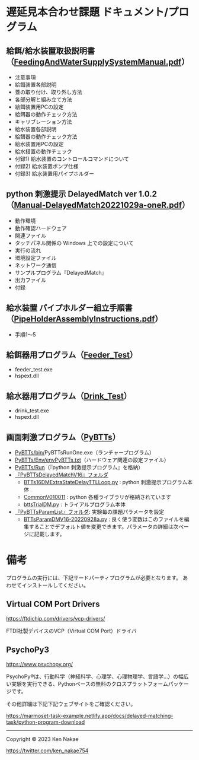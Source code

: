 # 遅延見本合わせ課題 ドキュメント/プログラム

## 給餌/給水装置取扱説明書（[FeedingAndWaterSupplySystemManual.pdf](/delayed-matching-task/FeedingAndWaterSupplySystemManual.pdf)）
- 注意事項
- 給餌装置各部説明
- 蓋の取り付け、取り外し方法
- 各部分解と組み立て方法
- 給餌装置用PCの設定
- 給餌器の動作チェック方法
- キャリブレーション方法
- 給水装置各部説明
- 給餌器の動作チェック方法
- 給水装置用PCの設定
- 給水措置の動作チェック
- 付録1) 給水装置のコントロールコマンドについて
- 付録2) 給水装置ポンプ仕様
- 付録3) 給水装置用パイプホルダー



## python 刺激提示 DelayedMatch ver 1.0.2（[Manual-DelayedMatch20221029a-oneR.pdf](/delayed-matching-task/Manual-DelayedMatch20221029a-oneR.pdf)）
- 動作環境
- 動作確認ハードウェア
- 関連ファイル
- タッチパネル関係の Windows 上での設定について
- 実行の流れ
- 環境設定ファイル
- ネットワーク通信
- サンプルプログラム『DelayedMatch』
- 出力ファイル
- 付録

## 給水装置 パイプホルダー組立手順書（[PipeHolderAssemblyInstructions.pdf](/delayed-matching-task/PipeHolderAssemblyInstructions.pdf)）
- 手順1〜5


## 給餌器用プログラム（[Feeder_Test](/delayed-matching-task/Feeder_Test)）
- feeder_test.exe
- hspext.dll

## 給水器用プログラム（[Drink_Test](/delayed-matching-task/Drink_Test)）
- drink_test.exe
- hspext.dll

## 画面刺激プログラム（[PyBTTs](/delayed-matching-task/PyBTTs)）
- [PyBTTs/bin/](/delayed-matching-task/PyBTTs/bin/)PyBTTsRunOne.exe（ランチャープログラム）
- [PyBTTs/Env/envPyBTTs.txt](/delayed-matching-task/PyBTTs/Env/envPyBTTs.txt)（ハードウェア関連の設定ファイル）
- [PyBTTs/Run](/delayed-matching-task/PyBTTs/Run)（『python 刺激提示プログラム』を格納）
 - [『PyBTTsDelayedMatchV16』フォルダ](/delayed-matching-task/PyBTTs/Run/PyBTTsDelayedMatchV16)
   - [BTTs16DMExtraStateDelayTTLLoop.py](/delayed-matching-task/PyBTTs/Run/PyBTTsDelayedMatchV16/BTTs16DMExtraStateDelayTTLLoop.py) : python 刺激提示プログラム本体
   - [CommonV010011](/delayed-matching-task/PyBTTs/Run/PyBTTsDelayedMatchV16/CommonV010011) : python 各種ライブラリが格納されています
   - [bttsTrialDM.py](/delayed-matching-task/PyBTTs/Run/PyBTTsDelayedMatchV16/bttsTrialDM.py) : トライアルプログラム本体
 - [『PyBTTsParamList』フォルダ](/delayed-matching-task/PyBTTs/Run/PyBTTsParamList): 実験毎の課題パラメータを設定
   - [BTTsParamDMV16-20220928a.py](/delayed-matching-task/PyBTTs/Run/PyBTTsParamList/BTTsParamDMV16-20220928a.py) : 良く使う変数はこのファイルを編集することでデフォルト値を変更できます。パラメータの詳細は次ページに記載します。

# 備考
プログラムの実行には、下記サードパーティプログラムが必要となります。
あわせてインストールしてください。

## Virtual COM Port Drivers
https://ftdichip.com/drivers/vcp-drivers/

FTDI社製デバイスのVCP（Virtual COM Port）ドライバ

## PsychoPy3
https://www.psychopy.org/

PsychoPy®は、行動科学（神経科学、心理学、心理物理学、言語学...）の幅広い実験を実行できる、Pythonベースの無料のクロスプラットフォームパッケージです。


その他詳細は下記下記ウェブサイトをご確認ください。

https://marmoset-task-example.netlify.app/docs/delayed-matching-task/python-program-download

----

Copyright © 2023 Ken Nakae

https://twitter.com/ken_nakae754
